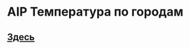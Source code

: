 # AIP Температура по городам
## <a href="(https://anfihiplay.github.io/project/](https://anfihiplay.github.io/temperature-aip2/)">Здесь</a>

